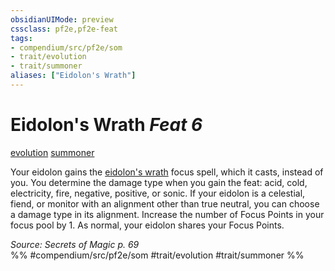 ```yaml
---
obsidianUIMode: preview
cssclass: pf2e,pf2e-feat
tags:
- compendium/src/pf2e/som
- trait/evolution
- trait/summoner
aliases: ["Eidolon's Wrath"]
---
```

# Eidolon's Wrath  *Feat 6*  
[evolution](evolution-som.md "Evolution Feat Trait")  [summoner](Reference/Rules/Traits/summoner-som.md "Summoner Class Trait")  


Your eidolon gains the [eidolon's wrath](Reference/Compendium/Spells/eidolons-wrath-som.md) focus spell, which it casts, instead of you. You determine the damage type when you gain the feat: acid, cold, electricity, fire, negative, positive, or sonic. If your eidolon is a celestial, fiend, or monitor with an alignment other than true neutral, you can choose a damage type in its alignment. Increase the number of Focus Points in your focus pool by 1. As normal, your eidolon shares your Focus Points.

*Source: Secrets of Magic p. 69*  
%% #compendium/src/pf2e/som #trait/evolution #trait/summoner %%